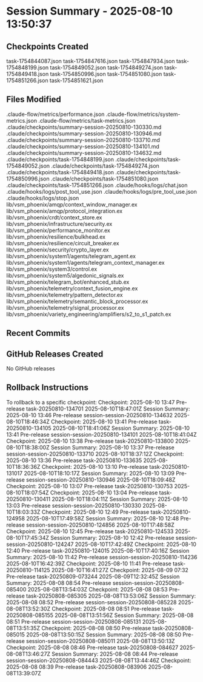 # Session Summary - 2025-08-10 13:50:37

## Checkpoints Created
task-1754844087.json
task-1754847616.json
task-1754847934.json
task-1754848199.json
task-1754849052.json
task-1754849274.json
task-1754849418.json
task-1754850996.json
task-1754851080.json
task-1754851266.json
task-1754851621.json

## Files Modified
.claude-flow/metrics/performance.json
.claude-flow/metrics/system-metrics.json
.claude-flow/metrics/task-metrics.json
.claude/checkpoints/summary-session-20250810-130330.md
.claude/checkpoints/summary-session-20250810-130946.md
.claude/checkpoints/summary-session-20250810-133710.md
.claude/checkpoints/summary-session-20250810-134101.md
.claude/checkpoints/summary-session-20250810-134632.md
.claude/checkpoints/task-1754848199.json
.claude/checkpoints/task-1754849052.json
.claude/checkpoints/task-1754849274.json
.claude/checkpoints/task-1754849418.json
.claude/checkpoints/task-1754850996.json
.claude/checkpoints/task-1754851080.json
.claude/checkpoints/task-1754851266.json
.claude/hooks/logs/chat.json
.claude/hooks/logs/post_tool_use.json
.claude/hooks/logs/pre_tool_use.json
.claude/hooks/logs/stop.json
lib/vsm_phoenix/amqp/context_window_manager.ex
lib/vsm_phoenix/amqp/protocol_integration.ex
lib/vsm_phoenix/crdt/context_store.ex
lib/vsm_phoenix/infrastructure/security.ex
lib/vsm_phoenix/performance_monitor.ex
lib/vsm_phoenix/resilience/bulkhead.ex
lib/vsm_phoenix/resilience/circuit_breaker.ex
lib/vsm_phoenix/security/crypto_layer.ex
lib/vsm_phoenix/system1/agents/telegram_agent.ex
lib/vsm_phoenix/system1/agents/telegram_context_manager.ex
lib/vsm_phoenix/system3/control.ex
lib/vsm_phoenix/system5/algedonic_signals.ex
lib/vsm_phoenix/telegram_bot/enhanced_stub.ex
lib/vsm_phoenix/telemetry/context_fusion_engine.ex
lib/vsm_phoenix/telemetry/pattern_detector.ex
lib/vsm_phoenix/telemetry/semantic_block_processor.ex
lib/vsm_phoenix/telemetry/signal_processor.ex
lib/vsm_phoenix/variety_engineering/amplifiers/s2_to_s1_patch.ex

## Recent Commits


## GitHub Releases Created
No GitHub releases

## Rollback Instructions
To rollback to a specific checkpoint:
Checkpoint: 2025-08-10 13:47	Pre-release	task-20250810-134701	2025-08-10T18:47:01Z
Session Summary: 2025-08-10 13:46	Pre-release	session-session-20250810-134632	2025-08-10T18:46:34Z
Checkpoint: 2025-08-10 13:41	Pre-release	task-20250810-134105	2025-08-10T18:41:06Z
Session Summary: 2025-08-10 13:41	Pre-release	session-session-20250810-134101	2025-08-10T18:41:04Z
Checkpoint: 2025-08-10 13:38	Pre-release	task-20250810-133800	2025-08-10T18:38:00Z
Session Summary: 2025-08-10 13:37	Pre-release	session-session-20250810-133710	2025-08-10T18:37:12Z
Checkpoint: 2025-08-10 13:36	Pre-release	task-20250810-133635	2025-08-10T18:36:36Z
Checkpoint: 2025-08-10 13:10	Pre-release	task-20250810-131017	2025-08-10T18:10:17Z
Session Summary: 2025-08-10 13:09	Pre-release	session-session-20250810-130946	2025-08-10T18:09:48Z
Checkpoint: 2025-08-10 13:07	Pre-release	task-20250810-130753	2025-08-10T18:07:54Z
Checkpoint: 2025-08-10 13:04	Pre-release	task-20250810-130411	2025-08-10T18:04:11Z
Session Summary: 2025-08-10 13:03	Pre-release	session-session-20250810-130330	2025-08-10T18:03:33Z
Checkpoint: 2025-08-10 12:49	Pre-release	task-20250810-124958	2025-08-10T17:49:58Z
Session Summary: 2025-08-10 12:48	Pre-release	session-session-20250810-124856	2025-08-10T17:48:58Z
Checkpoint: 2025-08-10 12:45	Pre-release	task-20250810-124533	2025-08-10T17:45:34Z
Session Summary: 2025-08-10 12:42	Pre-release	session-session-20250810-124247	2025-08-10T17:42:49Z
Checkpoint: 2025-08-10 12:40	Pre-release	task-20250810-124015	2025-08-10T17:40:16Z
Session Summary: 2025-08-10 11:42	Pre-release	session-session-20250810-114236	2025-08-10T16:42:39Z
Checkpoint: 2025-08-10 11:41	Pre-release	task-20250810-114125	2025-08-10T16:41:27Z
Checkpoint: 2025-08-09 07:32	Pre-release	task-20250809-073244	2025-08-09T12:32:45Z
Session Summary: 2025-08-08 08:54	Pre-release	session-session-20250808-085400	2025-08-08T13:54:03Z
Checkpoint: 2025-08-08 08:53	Pre-release	task-20250808-085305	2025-08-08T13:53:06Z
Session Summary: 2025-08-08 08:52	Pre-release	session-session-20250808-085228	2025-08-08T13:52:30Z
Checkpoint: 2025-08-08 08:51	Pre-release	task-20250808-085155	2025-08-08T13:51:56Z
Session Summary: 2025-08-08 08:51	Pre-release	session-session-20250808-085131	2025-08-08T13:51:35Z
Checkpoint: 2025-08-08 08:50	Pre-release	task-20250808-085015	2025-08-08T13:50:15Z
Session Summary: 2025-08-08 08:50	Pre-release	session-session-20250808-085011	2025-08-08T13:50:13Z
Checkpoint: 2025-08-08 08:46	Pre-release	task-20250808-084627	2025-08-08T13:46:27Z
Session Summary: 2025-08-08 08:44	Pre-release	session-session-20250808-084443	2025-08-08T13:44:46Z
Checkpoint: 2025-08-08 08:39	Pre-release	task-20250808-083906	2025-08-08T13:39:07Z
